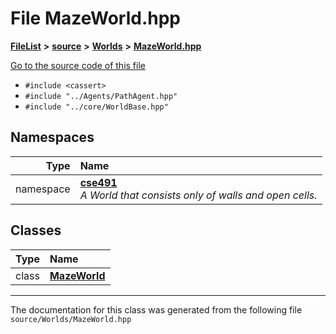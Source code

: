 

# File MazeWorld.hpp



[**FileList**](files.md) **>** [**source**](dir_b2f33c71d4aa5e7af42a1ca61ff5af1b.md) **>** [**Worlds**](dir_9813a27ecb6dbdc5ed22cda8cf865019.md) **>** [**MazeWorld.hpp**](_maze_world_8hpp.md)

[Go to the source code of this file](_maze_world_8hpp_source.md)



* `#include <cassert>`
* `#include "../Agents/PathAgent.hpp"`
* `#include "../core/WorldBase.hpp"`













## Namespaces

| Type | Name |
| ---: | :--- |
| namespace | [**cse491**](namespacecse491.md) <br>_A World that consists only of walls and open cells._  |


## Classes

| Type | Name |
| ---: | :--- |
| class | [**MazeWorld**](classcse491_1_1_maze_world.md) <br> |



















































------------------------------
The documentation for this class was generated from the following file `source/Worlds/MazeWorld.hpp`

